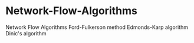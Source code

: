 # Network-Flow-Algorithms
Network Flow Algorithms  Ford-Fulkerson method Edmonds-Karp algorithm Dinic's algorithm

